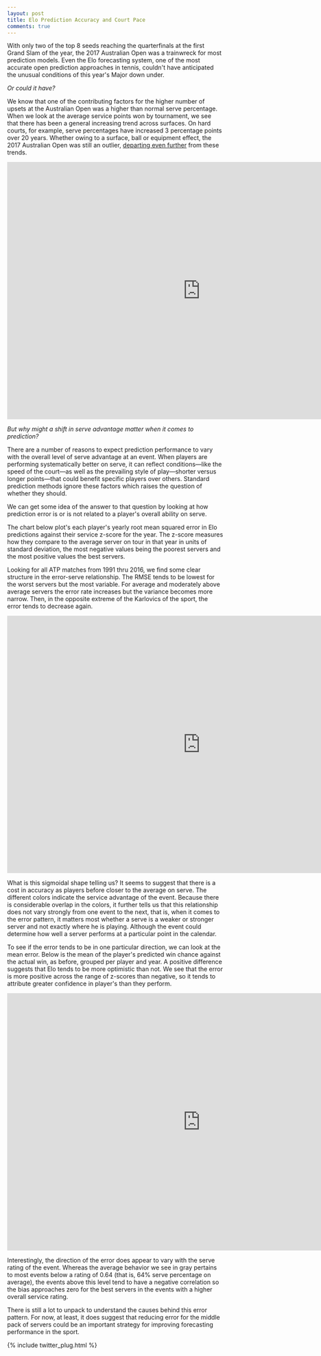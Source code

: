 ```yaml
---
layout: post
title: Elo Prediction Accuracy and Court Pace
comments: true
---
```



With only two of the top 8 seeds reaching the quarterfinals at the first Grand Slam of the year, the 2017 Australian Open was a trainwreck for most prediction models. Even the Elo forecasting system, one of the most accurate open prediction approaches in tennis, couldn't have anticipated the unusual conditions of this year's Major down under.

_Or could it have?_

We know that one of the contributing factors for the higher number of upsets at the Australian Open was a higher than normal serve percentage. When we look at the average service points won by tournament, we see that there has been a general increasing trend across surfaces. On hard courts, for example, serve percentages have increased 3 percentage points over 20 years. Whether owing to a surface, ball or equipment effect, the 2017 Australian Open was still an outlier, [departing even further](http://www.economist.com/blogs/gametheory/2017/01/pace-play-tennis) from these trends.

<iframe width="900" height="600" frameborder="0" scrolling="no" src="https://plot.ly/~on-the-t/1116.embed"></iframe>

_But why might a shift in serve advantage matter when it comes to prediction?_ 

There are a number of reasons to expect prediction performance to vary with the overall level of serve advantage at an event. When players are performing systematically better on serve, it can reflect conditions&mdash;like the speed of the court&mdash;as well as the prevailing style of play&mdash;shorter versus longer points&mdash;that could benefit specific players over others. Standard prediction methods ignore these factors which raises the question of whether they should. 

We can get some idea of the answer to that question by looking at how prediction error is or is not related to a player's overall ability on serve. 

The chart below plot's each player's yearly root mean squared error in Elo predictions against their service z-score for the year. The z-score measures how they compare to the average server on tour in that year in units of standard deviation, the most negative values being the poorest servers and the most positive values the best servers. 

Looking for all ATP matches from 1991 thru 2016, we find some clear structure in the error-serve relationship. The RMSE tends to be lowest for the worst servers but the most variable. For average and moderately above average servers the error rate increases but the variance becomes more narrow. Then, in the opposite extreme of the Karlovics of the sport, the error tends to decrease again.

<iframe width="900" height="600" frameborder="0" scrolling="no" src="https://plot.ly/~on-the-t/1118.embed"></iframe>


What is this sigmoidal shape telling us? It seems to suggest that there is a cost in accuracy as players before closer to the average on serve. The different colors indicate the service advantage of the event. Because there is considerable overlap in the colors, it further tells us that this relationship does not vary strongly from one event to the next, that is, when it comes to the error pattern, it matters most whether a serve is a weaker or stronger server and not exactly where he is playing. Although the event could determine how well a server performs at a particular point in the calendar.


To see if the error tends to be in one particular direction, we can look at the mean error. Below is the mean of the player's predicted win chance against the actual win, as before, grouped per player and year. A positive difference suggests that Elo tends to be more optimistic than not. We see that the error is more positive across the range of z-scores than negative, so it tends to attribute greater confidence in player's than they perform.

<iframe width="900" height="600" frameborder="0" scrolling="no" src="https://plot.ly/~on-the-t/1120.embed"></iframe>

Interestingly, the direction of the error does appear to vary with the serve rating of the event. Whereas the average behavior we see in gray pertains to most events below a rating of 0.64 (that is, 64% serve percentage on average), the events above this level tend to have a negative correlation so the bias approaches zero for the best servers in the events with a higher overall service rating.


There is still a lot to unpack to understand the causes behind this error pattern. For now, at least, it does suggest that reducing error for the middle pack of servers could be an important strategy for improving forecasting performance in the sport.

{% include twitter_plug.html %}
